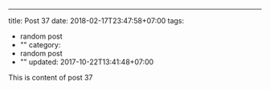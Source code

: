 ---
title: Post 37
date: 2018-02-17T23:47:58+07:00
tags:
  - random post
  - ""
category:
  - random post
  - ""
updated: 2017-10-22T13:41:48+07:00

This is content of post 37